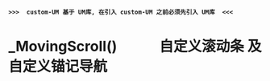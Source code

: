 **`>>>  custom-UM 基于 UM库, 在引入 custom-UM 之前必须先引入 UM库  <<<`**</br>
# _MovingScroll()　　　自定义滚动条 及 自定义锚记导航
